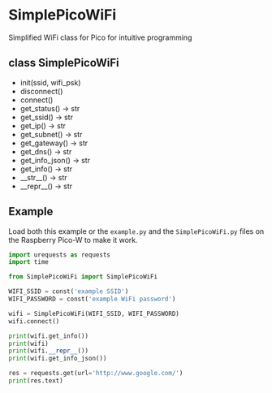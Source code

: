 # SimplePicoWiFi
Simplified WiFi class for Pico for intuitive programming

## class SimplePicoWiFi
- init(ssid, wifi\_psk)
- disconnect()
- connect()
- get\_status() -> str
- get\_ssid() -> str
- get\_ip() -> str
- get\_subnet() -> str
- get\_gateway() -> str
- get\_dns() -> str
- get\_info\_json() -> str
- get\_info() -> str
- \_\_str\_\_() -> str
- \_\_repr\_\_() -> str


## Example
Load both this example or the `example.py` and the `SimplePicoWiFi.py` files on the Raspberry Pico-W to make it work.

```python
import urequests as requests
import time

from SimplePicoWiFi import SimplePicoWiFi

WIFI_SSID = const('example SSID')
WIFI_PASSWORD = const('example WiFi password')

wifi = SimplePicoWiFi(WIFI_SSID, WIFI_PASSWORD)
wifi.connect()

print(wifi.get_info())
print(wifi)
print(wifi.__repr__())
print(wifi.get_info_json())

res = requests.get(url='http://www.google.com/')
print(res.text)
```
